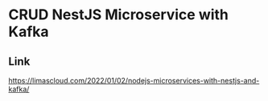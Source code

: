 # CRUD NestJS Microservice with Kafka

## Link

https://limascloud.com/2022/01/02/nodejs-microservices-with-nestjs-and-kafka/
